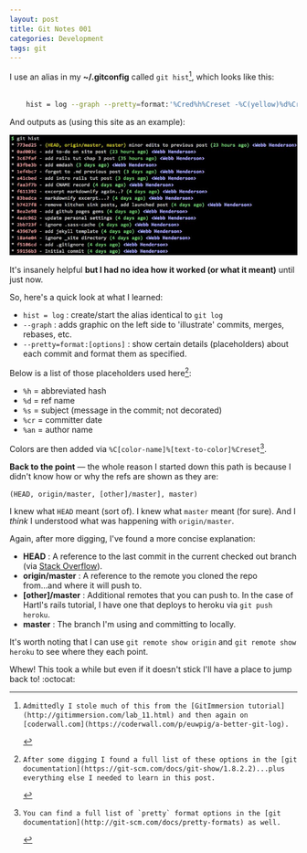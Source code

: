 ```yaml
---
layout: post
title: Git Notes 001
categories: Development
tags: git
---
```

I use an alias in my **~/.gitconfig** called `git hist`[^1], which looks like this:

```bash

    hist = log --graph --pretty=format:'%Cred%h%Creset -%C(yellow)%d%Creset %s %Cgreen(%cr) %C(bold blue)<%an>%Creset' --abbrev-commit --date=relative
```

And outputs as (using this site as an example):

![git hist command output](/img/2015-10-06-git-hist.jpg)

It's insanely helpful **but I had no idea how it worked (or what it meant)** until just now.

So, here's a quick look at what I learned:

- `hist = log` : create/start the alias identical to `git log`
- `--graph` : adds graphic on the left side to 'illustrate' commits, merges, rebases, etc.
- `--pretty=format:[options]` : show certain details (placeholders) about each commit and format them as specified.

Below is a list of those placeholders used here[^2]:

- `%h` = abbreviated hash
- `%d` = ref name
- `%s` = subject (message in the commit; not decorated)
- `%cr` = committer date
- `%an` = author name 

Colors are then added  via `%C[color-name]%[text-to-color]%Creset`[^3].

**Back to the point** &mdash; the whole reason I started down this path is because I didn't know how or why the refs are shown as they are:

    (HEAD, origin/master, [other]/master], master)

I knew what `HEAD` meant (sort of). I knew what `master` meant (for sure). And I _think_ I understood what was happening with `origin/master`.

Again, after more digging, I've found a more concise explanation:

- **HEAD** : A reference to the last commit in the current checked out branch (via [Stack Overflow](http://stackoverflow.com/questions/2529971/what-is-the-head-in-git)).
- **origin/master** : A reference to the remote you cloned the repo from...and where it will push to.
- **[other]/master** : Additional remotes that you can push to. In the case of Hartl's rails tutorial, I have one that deploys to heroku via `git push heroku`.
- **master** : The branch I'm using and committing to locally.

It's worth noting that I can use `git remote show origin` and `git remote show heroku` to see where they each point.

Whew! This took a while but even if it doesn't stick I'll have a place to jump back to! :octocat:

[^1]:    Admittedly I stole much of this from the [GitImmersion tutorial](http://gitimmersion.com/lab_11.html) and then again on [coderwall.com](https://coderwall.com/p/euwpig/a-better-git-log).
[^2]:    After some digging I found a full list of these options in the [git documentation](https://git-scm.com/docs/git-show/1.8.2.2)...plus everything else I needed to learn in this post.
[^3]:    You can find a full list of `pretty` format options in the [git documentation](http://git-scm.com/docs/pretty-formats) as well.